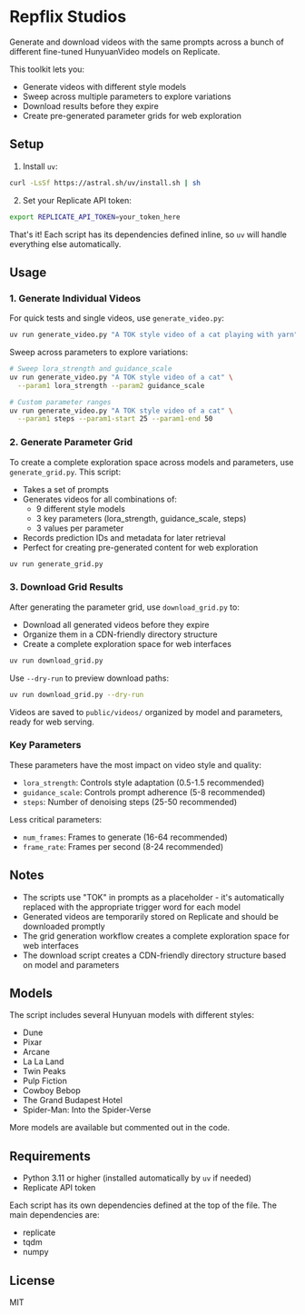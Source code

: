 # Repflix Studios

Generate and download videos with the same prompts across a bunch of different fine-tuned HunyuanVideo models on Replicate. 

This toolkit lets you:
- Generate videos with different style models
- Sweep across multiple parameters to explore variations
- Download results before they expire
- Create pre-generated parameter grids for web exploration

## Setup

1. Install `uv`:
```bash
curl -LsSf https://astral.sh/uv/install.sh | sh
```

2. Set your Replicate API token:
```bash
export REPLICATE_API_TOKEN=your_token_here
```

That's it! Each script has its dependencies defined inline, so `uv` will handle everything else automatically.

## Usage

### 1. Generate Individual Videos

For quick tests and single videos, use `generate_video.py`:

```bash
uv run generate_video.py "A TOK style video of a cat playing with yarn"
```

Sweep across parameters to explore variations:
```bash
# Sweep lora_strength and guidance_scale
uv run generate_video.py "A TOK style video of a cat" \
  --param1 lora_strength --param2 guidance_scale

# Custom parameter ranges
uv run generate_video.py "A TOK style video of a cat" \
  --param1 steps --param1-start 25 --param1-end 50
```

### 2. Generate Parameter Grid

To create a complete exploration space across models and parameters, use `generate_grid.py`. This script:
- Takes a set of prompts
- Generates videos for all combinations of:
  - 9 different style models
  - 3 key parameters (lora_strength, guidance_scale, steps)
  - 3 values per parameter
- Records prediction IDs and metadata for later retrieval
- Perfect for creating pre-generated content for web exploration

```bash
uv run generate_grid.py
```

### 3. Download Grid Results

After generating the parameter grid, use `download_grid.py` to:
- Download all generated videos before they expire
- Organize them in a CDN-friendly directory structure
- Create a complete exploration space for web interfaces

```bash
uv run download_grid.py
```

Use `--dry-run` to preview download paths:
```bash
uv run download_grid.py --dry-run
```

Videos are saved to `public/videos/` organized by model and parameters, ready for web serving.

### Key Parameters

These parameters have the most impact on video style and quality:
- `lora_strength`: Controls style adaptation (0.5-1.5 recommended)
- `guidance_scale`: Controls prompt adherence (5-8 recommended)
- `steps`: Number of denoising steps (25-50 recommended)

Less critical parameters:
- `num_frames`: Frames to generate (16-64 recommended)
- `frame_rate`: Frames per second (8-24 recommended)

## Notes

- The scripts use "TOK" in prompts as a placeholder - it's automatically replaced with the appropriate trigger word for each model
- Generated videos are temporarily stored on Replicate and should be downloaded promptly
- The grid generation workflow creates a complete exploration space for web interfaces
- The download script creates a CDN-friendly directory structure based on model and parameters

## Models

The script includes several Hunyuan models with different styles:
- Dune
- Pixar
- Arcane
- La La Land
- Twin Peaks
- Pulp Fiction
- Cowboy Bebop
- The Grand Budapest Hotel
- Spider-Man: Into the Spider-Verse

More models are available but commented out in the code.

## Requirements

- Python 3.11 or higher (installed automatically by `uv` if needed)
- Replicate API token

Each script has its own dependencies defined at the top of the file. The main dependencies are:
- replicate
- tqdm
- numpy

## License

MIT
